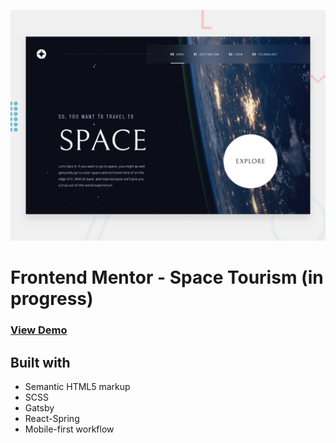 ![desktop](./preview.jpg)

# Frontend Mentor - Space Tourism (in progress)

### [View Demo](https://vyacheslav-piskun.github.io/kata-space-tourism/)

## Built with
- Semantic HTML5 markup
- SCSS
- Gatsby
- React-Spring
- Mobile-first workflow

